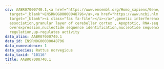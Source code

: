 ```yaml
---
csv: AABR07000740.1,<a href="https://www.ensembl.org/Homo_sapiens/Gene/Summary?db=core;g=ENSRNOG00000048796"
  target="_blank">ENSRNOG00000048796</a>,<a href="https://www.ncbi.nlm.nih.gov/pubmed/30467350"
  target="_blank"><i class="fas fa-file"></i></a>",genetic interference,functional
  association,granular layer of cerebellar cortex , Apoptotic, RNA-seq assay, hsf-1
  overexpression,nucleotide sequence identification,nucleotide sequence identification,transcriptional
  regulation,up-regulates activity
data_alias: AABR07000740.1
data_id: ENSRNOG00000048796
data_numevidence: 1
data_species: Rattus norvegicus
data_taxid: '10116'
title: AABR07000740.1
---
```

